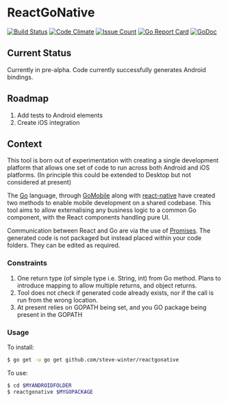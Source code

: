 # ReactGoNative

[![Build Status](https://travis-ci.org/steve-winter/reactgonative.svg?branch=master)](https://travis-ci.org/steve-winter/reactgonative)
[![Code Climate](https://codeclimate.com/github/steve-winter/reactgonative/badges/gpa.svg)](https://codeclimate.com/github/steve-winter/reactgonative)
[![Issue Count](https://codeclimate.com/github/steve-winter/reactgonative/badges/issue_count.svg)](https://codeclimate.com/github/steve-winter/reactgonative)
[![Go Report Card](https://goreportcard.com/badge/github.com/steve-winter/reactgonative)](https://goreportcard.com/report/github.com/steve-winter/reactgonative)
[![GoDoc](https://godoc.org/github.com/steve-winter/reactgonative?status.svg)](https://godoc.org/github.com/steve-winter/reactgonative)

## Current Status

Currently in pre-alpha. Code currently successfully generates Android bindings.

## Roadmap

1. Add tests to Android elements
2. Create iOS integration

## Context

This tool is born out of experimentation with creating a single development platform that allows one set of code to run across both Android and iOS platforms. (In principle this could be extended to Desktop but not considered at present)

The [Go](golang.com) language, through [GoMobile](https://github.com/golang/mobile) along with [react-native](https://facebook.github.io/react-native/) have created two methods to enable mobile development on a shared codebase. This tool aims to allow externalising any business logic to a common Go component, with the React components handling pure UI.

Communication between React and Go are via the use of [Promises](https://developer.mozilla.org/en/docs/Web/JavaScript/Reference/Global_Objects/Promise). The generated code is not packaged but instead placed within your code folders. They can be edited as required.

### Constraints
1. One return type (of simple type i.e. String, int) from Go method. Plans to introduce mapping to allow multiple returns, and object returns.
2. Tool does not check if generated code already exists, nor if the call is run from the wrong location.
3. At present relies on GOPATH being set, and you GO package being present in the GOPATH

### Usage
To install:

```sh
$ go get -u go get github.com/steve-winter/reactgonative
```

To use:

```sh
$ cd $MYANDROIDFOLDER
$ reactgonative $MYGOPACKAGE
```
